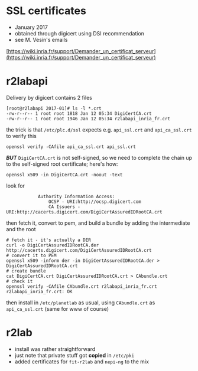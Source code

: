 # SSL certificates

* January 2017
* obtained through digicert using DSI recommendation
* see M. Vesin's emails

[https://wiki.inria.fr/support/Demander_un_certificat_serveur](https://wiki.inria.fr/support/Demander_un_certificat_serveur)

# r2labapi

Delivery by digicert contains 2 files

```
[root@r2labapi 2017-01]# ls -l *.crt
-rw-r--r-- 1 root root 1818 Jan 12 05:34 DigiCertCA.crt
-rw-r--r-- 1 root root 1946 Jan 12 05:34 r2labapi_inria_fr.crt
```

the trick is that `/etc/plc.d/ssl` expects e.g. `api_ssl.crt` and `api_ca_ssl.crt` to verify this

```
openssl verify -CAfile api_ca_ssl.crt api_ssl.crt
```

***BUT*** `DigiCertCA.crt` is not self-signed, so we need to complete the chain up to the self-signed root certificate; here's how:

```
openssl x509 -in DigiCertCA.crt -noout -text
```

look for 

```
            Authority Information Access:
                OCSP - URI:http://ocsp.digicert.com
                CA Issuers - URI:http://cacerts.digicert.com/DigiCertAssuredIDRootCA.crt
```

then fetch it, convert to pem, and build a bundle by adding the intermediate and the root

```
# fetch it - it's actually a DER 
curl -o DigiCertAssuredIDRootCA.der http://cacerts.digicert.com/DigiCertAssuredIDRootCA.crt
# convert it to PEM
openssl x509 -inform der -in DigiCertAssuredIDRootCA.der > DigiCertAssuredIDRootCA.crt
# create bundle
cat DigiCertCA.crt DigiCertAssuredIDRootCA.crt > CAbundle.crt
# check it
openssl verify -CAfile CAbundle.crt r2labapi_inria_fr.crt
r2labapi_inria_fr.crt: OK
```

then install in `/etc/planetlab` as usual, using `CAbundle.crt` as `api_ca_ssl.crt` (same for www of course)

# r2lab

* install was rather straightforward
* just note that private stuff got **copied** in `/etc/pki` 
* added certificates for `fit-r2lab` and `nepi-ng` to the mix
